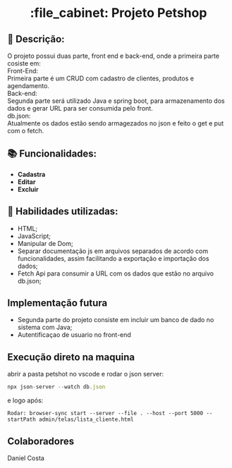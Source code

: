 


<h1 align="center">:file_cabinet: Projeto Petshop</h1>

## :memo: Descrição:
O projeto possui duas parte, front end e back-end, onde a primeira parte cosiste em:
<br>Front-End:</br> Primeira parte é um CRUD com cadastro de clientes, produtos e agendamento.
<br>Back-end:</br> Segunda parte será utilizado Java e  spring boot, para armazenamento dos dados e gerar URL para ser consumida pelo front.
<br>db.json:</br> Atualmente os dados estão sendo armagezados no json e feito o get e put com o fetch.

## :books: Funcionalidades:
* <b>Cadastra</b>
* <b>Editar</b>
* <b>Excluir</b>


## :wrench: Habilidades utilizadas:
* HTML;
* JavaScript;
* Manipular de Dom;
* Separar documentação js em arquivos separados de acordo com funcionalidades, assim facilitando a exportação e importação dos dados;
* Fetch Api para consumir a URL com os dados que estão no arquivo db.json;


## Implementação futura
-  Segunda parte do projeto consiste em incluir um banco de dado no sistema com Java; 
-  Autentificaçao de usuario no front-end

## Execução direto na maquina
abrir a pasta petshot no vscode e 
rodar o json server: 
```js
npx json-server --watch db.json
```
e logo após:
```
Rodar: browser-sync start --server --file . --host --port 5000 --startPath admin/telas/lista_cliente.html
```
##  Colaboradores
<table>
Daniel Costa 
</table>
